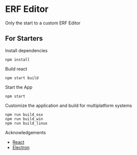 # ERF Editor

Only the start to a custom ERF Editor


## For Starters

Install dependencies

```
npm install
```

Build react

```
npm start build
```

Start the App

```
npm start
```

Customize the application and build for multiplatform systems

```
npm run build_osx
npm run build_win
npm run build_linux
```

Acknowledgements

-   [React](https://github.com/facebook/react)
-   [Electron](https://github.com/electron/electron)
